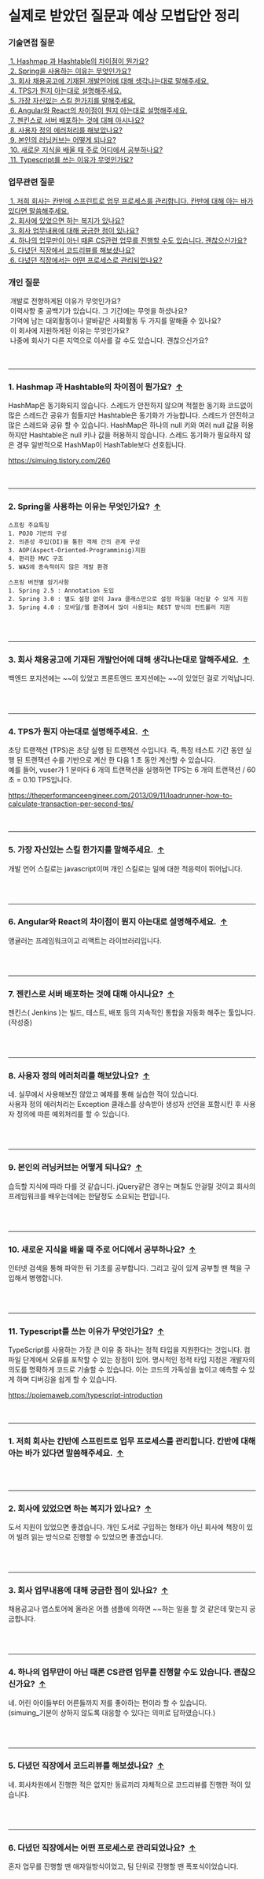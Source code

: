 
<div id="top"><h1>실제로 받았던 질문과 예상 모법답안 정리</h1></div>
<div>
    <h3>기술면접 질문</h3>
    <div><a href="#stack_q1">&nbsp;1. Hashmap 과 Hashtable의 차이점이 뭔가요?</a></div>
    <div><a href="#stack_q2">&nbsp;2. Spring을 사용하는 이유는 무엇인가요?</a></div>
    <div><a href="#stack_q3">&nbsp;3. 회사 채용공고에 기재된 개발언어에 대해 생각나는대로 말해주세요.</a></div>
    <div><a href="#stack_q4">&nbsp;4. TPS가 뭔지 아는대로 설명해주세요.</a></div>
    <div><a href="#stack_q5">&nbsp;5. 가장 자신있는 스킬 한가지를 말해주세요.</a></div>
    <div><a href="#stack_q6">&nbsp;6. Angular와 React의 차이점이 뭔지 아는대로 설명해주세요.</a></div>
    <div><a href="#stack_q7">&nbsp;7. 젠킨스로 서버 배포하는 것에 대해 아시나요?</a></div>
    <div><a href="#stack_q8">&nbsp;8. 사용자 정의 에러처리를 해보았나요?</a></div>
    <div><a href="#stack_q9">&nbsp;9. 본인의 러닝커브는 어떻게 되나요?</a></div>
    <div><a href="#stack_q10">&nbsp;10. 새로운 지식을 배울 때 주로 어디에서 공부하나요?</a></div>
    <div><a href="#stack_q11">&nbsp;11. Typescript를 쓰는 이유가 무엇인가요?</a></div>
</div>
<div>
    <h3>업무관련 질문</h3>
    <div><a href="#work_q1">&nbsp;1. 저희 회사는 칸반에 스프린트로 업무 프로세스를 관리합니다. 칸반에 대해 아는 바가 있다면 말씀해주세요.</a></div>
    <div><a href="#work_q2">&nbsp;2. 회사에 있었으면 하는 복지가 있나요?</a></div>
    <div><a href="#work_q3">&nbsp;3. 회사 업무내용에 대해 궁금한 점이 있나요?</a></div>
    <div><a href="#work_q4">&nbsp;4. 하나의 업무만이 아닌 때론 CS관련 업무를 진행할 수도 있습니다. 괜찮으신가요?</a></div>
    <div><a href="#work_q5">&nbsp;5. 다녔던 직장에서 코드리뷰를 해보셨나요?</a></div>
    <div><a href="#work_q6">&nbsp;6. 다녔던 직장에서는 어떤 프로세스로 관리되었나요?</a></div>
</div>
<div>
    <h3>개인 질문&nbsp;</h3>
    <div>&nbsp;개발로 전향하게된 이유가 무엇인가요?</div>
    <div>&nbsp;이력사항 중 공백기가 있습니다. 그 기간에는 무엇을 하셨나요?</div>
    <div>&nbsp;기억에 남는 대외활동이나 알바같은 사회활동 두 가지를 말해줄 수 있나요?</div>
    <div>&nbsp;이 회사에 지원하게된 이유는 무엇인가요?</div>
    <div>&nbsp;나중에 회사가 다른 지역으로 이사를 갈 수도 있습니다. 괜찮으신가요?</div>
</div>

<!-- ==================== ==================== 자료구조 질문 ==================== ==================== -->
<div><br><br></div><hr id="stack_q1">
<div>
    <h3>1. Hashmap 과 Hashtable의 차이점이 뭔가요?&nbsp;&nbsp;<a href="#top">↑</a></h3>
    <p>HashMap은 동기화되지 않습니다. 스레드가 안전하지 않으며 적절한 동기화 코드없이 많은 스레드간 공유가 힘들지만 Hashtable은 동기화가 가능합니다. 스레드가 안전하고 많은 스레드와 공유 할 수 있습니다. HashMap은 하나의 null 키와 여러 null 값을 허용하지만 Hashtable은 null 키나 값을 허용하지 않습니다. 스레드 동기화가 필요하지 않은 경우 일반적으로 HashMap이 HashTable보다 선호됩니다.</p>
    <a href="https://simuing.tistory.com/260">https://simuing.tistory.com/260</a>
</div>

<div><br><br></div><hr id="stack_q2">
<div>
    <h3>2. Spring을 사용하는 이유는 무엇인가요?&nbsp;&nbsp;<a href="#top">↑</a></h3>
        
    스프링 주요특징
    1. POJO 기반의 구성
    2. 의존성 주입(DI)을 통한 객체 간의 관계 구성
    3. AOP(Aspect-Oriented-Programminig)지원
    4. 편리한 MVC 구조
    5. WAS에 종속적이지 않은 개발 환경

    스프링 버전별 암기사항
    1. Spring 2.5 : Annotation 도입
    2. Spring 3.0 : 별도 설정 없이 Java 클래스만으로 설정 파일을 대신할 수 있게 지원
    3. Spring 4.0 : 모바일/웹 환경에서 많이 사용되는 REST 방식의 컨트롤러 지원
    
</div>

<div><br><br></div><hr id="stack_q3">
<div>
    <h3>3. 회사 채용공고에 기재된 개발언어에 대해 생각나는대로 말해주세요.&nbsp;&nbsp;<a href="#top">↑</a></h3>
    <p>백엔드 포지션에는 ~~이 있었고 프론트엔드 포지션에는 ~~이 있었던 걸로 기억납니다.</p>
</div>

<div><br><br></div><hr id="stack_q4">
<div>
    <h3>4. TPS가 뭔지 아는대로 설명해주세요.&nbsp;&nbsp;<a href="#top">↑</a></h3>
    <p>초당 트랜잭션 (TPS)은 초당 실행 된 트랜잭션 수입니다. 즉, 특정 테스트 기간 동안 실행 된 트랜잭션 수를 기반으로 계산 한 다음 1 초 동안 계산할 수 있습니다.</br>예를 들어, vuser가 1 분마다 6 개의 트랜잭션을 실행하면 TPS는 6 개의 트랜잭션 / 60 초 = 0.10 TPS입니다.</p>
    <a href="https://theperformanceengineer.com/2013/09/11/loadrunner-how-to-calculate-transaction-per-second-tps/">https://theperformanceengineer.com/2013/09/11/loadrunner-how-to-calculate-transaction-per-second-tps/</a>
</div>

<div><br><br></div><hr id="stack_q5">
<div>
    <h3>5. 가장 자신있는 스킬 한가지를 말해주세요.&nbsp;&nbsp;<a href="#top">↑</a></h3>
    <p>개발 언어 스킬로는 javascript이며 개인 스킬로는 일에 대한 적응력이 뛰어납니다.</p>
</div>

<div><br><br></div><hr id="stack_q6">
<div>
    <h3>6. Angular와 React의 차이점이 뭔지 아는대로 설명해주세요.&nbsp;&nbsp;<a href="#top">↑</a></h3>
    <p>앵귤러는 프레임워크이고 리액트는 라이브러리입니다.</p>
</div>

<div><br><br></div><hr id="stack_q7">
<div>
    <h3>7. 젠킨스로 서버 배포하는 것에 대해 아시나요?&nbsp;&nbsp;<a href="#top">↑</a></h3>
    <p>젠킨스( Jenkins )는 빌드, 테스트, 배포 등의 지속적인 통합을 자동화 해주는 툴입니다. (작성중)</p>
</div>

<div><br><br></div><hr id="stack_q8">
<div>
    <h3>8. 사용자 정의 에러처리를 해보았나요?&nbsp;&nbsp;<a href="#top">↑</a></h3>
    <p>네. 실무에서 사용해보진 않았고 예제를 통해 실습한 적이 있습니다.<br/>사용자 정의 에러처리는 Exception 클래스를 상속받아 생성자 선언을 포함시킨 후 사용자 정의에 따른 예외처리를 할 수 있습니다.</p>
</div>

<div><br><br></div><hr id="stack_q9">
<div>
    <h3>9. 본인의 러닝커브는 어떻게 되나요?&nbsp;&nbsp;<a href="#top">↑</a></h3>
    <p>습득할 지식에 따라 다를 것 같습니다. jQuery같은 경우는 며칠도 안걸릴 것이고 회사의 프레임워크를 배우는데에는 한달정도 소요되는 편입니다.</p>
</div>

<div><br><br></div><hr id="stack_q10">
<div>
    <h3>10. 새로운 지식을 배울 때 주로 어디에서 공부하나요?&nbsp;&nbsp;<a href="#top">↑</a></h3>
    <p>인터넷 검색을 통해 파악한 뒤 기초를 공부합니다. 그리고 깊이 있게 공부할 땐 책을 구입해서 병행합니다.</p>
</div>

<div><br><br></div><hr id="stack_q11">
<div>
    <h3>11. Typescript를 쓰는 이유가 무엇인가요?&nbsp;&nbsp;<a href="#top">↑</a></h3>
    <p>TypeScript를 사용하는 가장 큰 이유 중 하나는 정적 타입을 지원한다는 것입니다. 컴파일 단계에서 오류를 포착할 수 있는 장점이 있어. 명시적인 정적 타입 지정은 개발자의 의도를 명확하게 코드로 기술할 수 있습니다. 이는 코드의 가독성을 높이고 예측할 수 있게 하며 디버깅을 쉽게 할 수 있습니다.</p>
    <a href="https://poiemaweb.com/typescript-introduction" target="_blank">https://poiemaweb.com/typescript-introduction</a>
</div>

<!-- ==================== ==================== 업무관련 질문 ==================== ==================== -->
<div><br><br></div><hr id="work_q1">
<div>
    <h3>1. 저희 회사는 칸반에 스프린트로 업무 프로세스를 관리합니다. 칸반에 대해 아는 바가 있다면 말씀해주세요.&nbsp;&nbsp;<a href="#top">↑</a></h3>
    <p></p>
</div>

<div><br><br></div><hr id="work_q2">
<div>
    <h3>2. 회사에 있었으면 하는 복지가 있나요?&nbsp;&nbsp;<a href="#top">↑</a></h3>
    <p>도서 지원이 있었으면 좋겠습니다. 개인 도서로 구입하는 형태가 아닌 회사에 책장이 있어 빌려 읽는 방식으로 진행할 수 있었으면 좋겠습니다.</p>
</div>

<div><br><br></div><hr id="work_q3">
<div>
    <h3>3. 회사 업무내용에 대해 궁금한 점이 있나요?&nbsp;&nbsp;<a href="#top">↑</a></h3>
    <p>채용공고나 앱스토어에 올라온 어플 샘플에 의하면 ~~하는 일을 할 것 같은데 맞는지 궁금합니다.</p>
</div>

<div><br><br></div><hr id="work_q4">
<div>
    <h3>4. 하나의 업무만이 아닌 때론 CS관련 업무를 진행할 수도 있습니다. 괜찮으신가요?&nbsp;&nbsp;<a href="#top">↑</a></h3>
    <p>네. 어린 아이들부터 어른들까지 저를 좋아하는 편이라 할 수 있습니다.<br/>
        (simuing_기분이 상하지 않도록 대응할 수 있다는 의미로 답하였습니다.)</p>
</div>

<div><br><br></div><hr id="work_q5">
<div>
    <h3>5. 다녔던 직장에서 코드리뷰를 해보셨나요?&nbsp;&nbsp;<a href="#top">↑</a></h3>
    <p>네. 회사차원에서 진행한 적은 없지만 동료끼리 자체적으로 코드리뷰를 진행한 적이 있습니다.</p>
</div>

<div><br><br></div><hr id="work_q6">
<div>
    <h3>6. 다녔던 직장에서는 어떤 프로세스로 관리되었나요?&nbsp;&nbsp;<a href="#top">↑</a></h3>
    <p>혼자 업무를 진행할 땐 애자일방식이었고, 팀 단위로 진행할 땐 폭포식이었습니다.</p>
</div>

